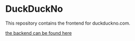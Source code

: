# DuckDuckNo

This repository contains the frontend for duckduckno.com.

[the backend can be found here](https://github.com/SomeAspy/DuckDuckNoBackend)
